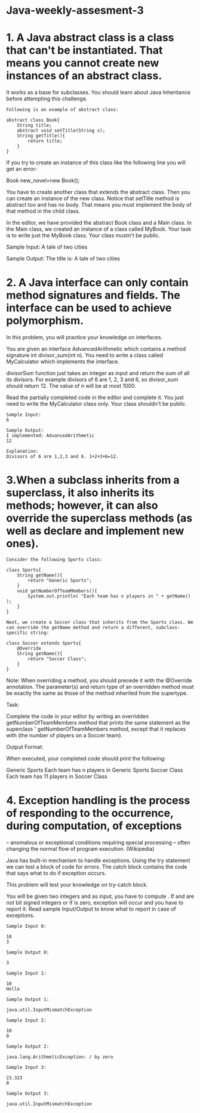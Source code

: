 # Java-weekly-assesment-3

# 1.  A Java abstract class is a class that can't be instantiated. That means you cannot create new instances of an abstract class.
It works as a base for subclasses. You should learn about Java Inheritance before attempting this challenge.
~~~
Following is an example of abstract class:

abstract class Book{
    String title;
    abstract void setTitle(String s);
    String getTitle(){
        return title;
    }
}
~~~
If you try to create an instance of this class like the following line you will get an error:

Book new_novel=new Book(); 

You have to create another class that extends the abstract class. Then you can create an instance of the new class.
Notice that setTitle method is abstract too and has no body. That means you must implement the body of that method in the child class.

In the editor, we have provided the abstract Book class and a Main class. In the Main class, we created an instance of a class called MyBook.
Your task is to write just the MyBook class.
Your class mustn't be public.

Sample Input:
A tale of two cities

Sample Output:
The title is: A tale of two cities


# 2.  A Java interface can only contain method signatures and fields. The interface can be used to achieve polymorphism. 
In this problem, you will practice your knowledge on interfaces.

You are given an interface AdvancedArithmetic which contains a method signature int divisor_sum(int n). 
You need to write a class called MyCalculator which implements the interface.

divisorSum function just takes an integer as input and return the sum of all its divisors. For example divisors of 6 are 1, 2, 3 and 6, so divisor_sum should return 12. 
The value of n will be at most 1000.

Read the partially completed code in the editor and complete it. You just need to write the MyCalculator class only. Your class shouldn't be public.
~~~
Sample Input:
6

Sample Output:
I implemented: AdvancedArithmetic
12

Explanation:
Divisors of 6 are 1,2,3 and 6. 1+2+3+6=12.
~~~

# 3.When a subclass inherits from a superclass, it also inherits its methods; however, it can also override the superclass methods (as well as declare and implement new ones).
~~~
Consider the following Sports class:

class Sports{
    String getName(){
        return "Generic Sports";
    }
    void getNumberOfTeamMembers(){
        System.out.println( "Each team has n players in " + getName() );
    }
}

Next, we create a Soccer class that inherits from the Sports class. We can override the getName method and return a different, subclass-specific string:

class Soccer extends Sports{
    @Override
    String getName(){
        return "Soccer Class";
    }
}
~~~
Note: When overriding a method, you should precede it with the @Override annotation. 
The parameter(s) and return type of an overridden method must be exactly the same as those of the method inherited from the supertype.

Task:

Complete the code in your editor by writing an overridden getNumberOfTeamMembers method that prints the same statement as the superclass
' getNumberOfTeamMembers method, except that it replaces  with  (the number of players on a Soccer team).

Output Format:

When executed, your completed code should print the following:

Generic Sports
Each team has n players in Generic Sports
Soccer Class
Each team has 11 players in Soccer Class

# 4.  Exception handling is the process of responding to the occurrence, during computation, of exceptions 
– anomalous or exceptional conditions requiring special processing – often changing the normal flow of program execution. (Wikipedia)

Java has built-in mechanism to handle exceptions. Using the try statement we can test a block of code for errors. 
The catch block contains the code that says what to do if exception occurs.

This problem will test your knowledge on try-catch block.

You will be given two integers  and  as input, you have to compute . If  and  are not  bit signed integers or if  is zero,
exception will occur and you have to report it. Read sample Input/Output to know what to report in case of exceptions.
~~~
Sample Input 0:

10
3

Sample Output 0:

3

Sample Input 1:

10
Hello

Sample Output 1:

java.util.InputMismatchException

Sample Input 2:

10
0

Sample Output 2:

java.lang.ArithmeticException: / by zero

Sample Input 3:

23.323
0

Sample Output 3:

java.util.InputMismatchException
~~~
